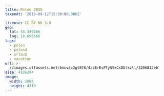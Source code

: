```yaml
---
title: Polen 2015
takenAt: '2015-09-12T15:30:00.000Z'

license: CC BY-ND 3.0
geo:
  lat: 54.349166
  lng: 18.656666
tags:
  - polen
  - poland
  - urlaub
  - vacation
url: >-
  //images.ctfassets.net/bncv3c2gt878/4azErEvPTySSkCsDUtkzll/3296832eb7fff5f50843cf0fefe287f9/polen-2015_25836902412_o
size: 4186284
image:
  width: 2868
  height: 4310
---
```

